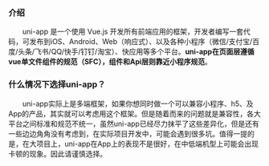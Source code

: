 ### 介绍
&emsp;&emsp;uni-app 是一个使用 Vue.js 开发所有前端应用的框架，开发者编写一套代码，可发布到iOS、Android、Web（响应式）、以及各种小程序（微信/支付宝/百度/头条/飞书/QQ/快手/钉钉/淘宝）、快应用等多个平台。**uni-app在页面层遵循vue单文件组件的规范（SFC），组件和Api层则靠近小程序规范**。
### 什么情况下选择uni-app？
&emsp;&emsp;uni-app实际上是多端框架，如果你想同时做一个可以兼容小程序、h5、及App的产品，其实就可以考虑用这个框架。但是随着而来的问题就是兼容性，各大平台之间标准和规范不统一，虽然uni-app已经尽力抹平了这些差异化，但是还有一些边边角角没有考虑到，在实际项目开发中，可能会遇到很多坑。值得一提的是，在大项目上，uni-app在App上的表现不是很好，在中低端机型上可能会出现卡顿的现象。因此请谨慎选择。